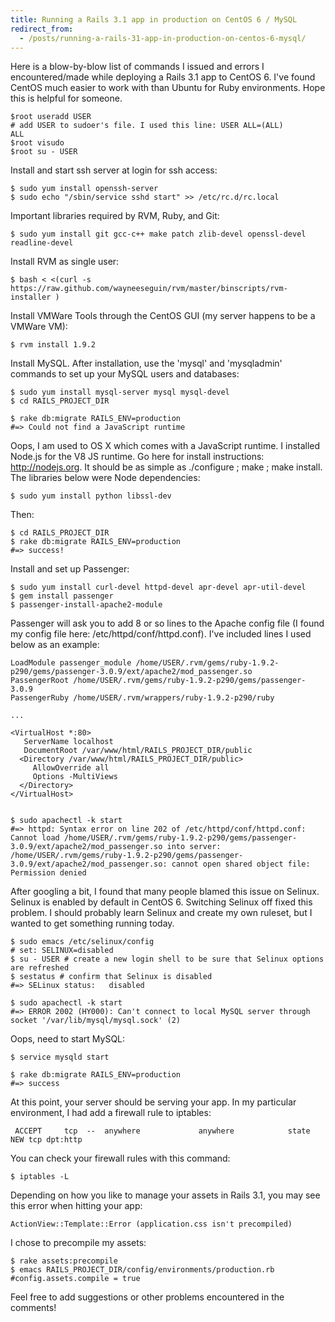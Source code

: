 ```yaml
---
title: Running a Rails 3.1 app in production on CentOS 6 / MySQL
redirect_from:
  - /posts/running-a-rails-31-app-in-production-on-centos-6-mysql/
---
```


Here is a blow-by-blow list of commands I issued and errors I encountered/made while deploying a Rails 3.1 app to CentOS 6. I've found CentOS much easier to work with than Ubuntu for Ruby environments. Hope this is helpful for someone.

	$root useradd USER 
	# add USER to sudoer's file. I used this line: USER ALL=(ALL)       ALL
	$root visudo 
	$root su - USER

Install and start ssh server at login for ssh access:

	$ sudo yum install openssh-server
	$ sudo echo "/sbin/service sshd start" >> /etc/rc.d/rc.local 

Important libraries required by RVM, Ruby, and Git:

	$ sudo yum install git gcc-c++ make patch zlib-devel openssl-devel readline-devel

Install RVM as single user:

	$ bash < <(curl -s https://raw.github.com/wayneeseguin/rvm/master/binscripts/rvm-installer )

Install VMWare Tools through the CentOS GUI (my server happens to be a VMWare VM):

	$ rvm install 1.9.2

Install MySQL. After installation, use the 'mysql' and 'mysqladmin' commands to set up your MySQL users and databases:

	$ sudo yum install mysql-server mysql mysql-devel
	$ cd RAILS_PROJECT_DIR 

	$ rake db:migrate RAILS_ENV=production
	#=> Could not find a JavaScript runtime

Oops, I am used to OS X which comes with a JavaScript runtime. I installed Node.js for the V8 JS runtime. Go here for install instructions: http://nodejs.org. It should be as simple as ./configure ; make ; make install. The libraries below were Node dependencies:

	$ sudo yum install python libssl-dev

Then:

	$ cd RAILS_PROJECT_DIR
	$ rake db:migrate RAILS_ENV=production
	#=> success!

Install and set up Passenger:

	$ sudo yum install curl-devel httpd-devel apr-devel apr-util-devel
	$ gem install passenger
	$ passenger-install-apache2-module

Passenger will ask you to add 8 or so lines to the Apache config file (I found my config file here: /etc/httpd/conf/httpd.conf). I've included lines I used below as an example:

	LoadModule passenger_module /home/USER/.rvm/gems/ruby-1.9.2-p290/gems/passenger-3.0.9/ext/apache2/mod_passenger.so
	PassengerRoot /home/USER/.rvm/gems/ruby-1.9.2-p290/gems/passenger-3.0.9
	PassengerRuby /home/USER/.rvm/wrappers/ruby-1.9.2-p290/ruby

	...

	<VirtualHost *:80>
	   ServerName localhost
	   DocumentRoot /var/www/html/RAILS_PROJECT_DIR/public    
	  <Directory /var/www/html/RAILS_PROJECT_DIR/public>
	     AllowOverride all             
	     Options -MultiViews
	  </Directory>
	</VirtualHost>


	$ sudo apachectl -k start
	#=> httpd: Syntax error on line 202 of /etc/httpd/conf/httpd.conf: Cannot load /home/USER/.rvm/gems/ruby-1.9.2-p290/gems/passenger-3.0.9/ext/apache2/mod_passenger.so into server: /home/USER/.rvm/gems/ruby-1.9.2-p290/gems/passenger-3.0.9/ext/apache2/mod_passenger.so: cannot open shared object file: Permission denied

After googling a bit, I found that many people blamed this issue on Selinux. Selinux is enabled by default in CentOS 6. Switching Selinux off fixed this problem. I should probably learn Selinux and create my own ruleset, but I wanted to get something running today.

	$ sudo emacs /etc/selinux/config 
	# set: SELINUX=disabled
	$ su - USER # create a new login shell to be sure that Selinux options are refreshed
	$ sestatus # confirm that Selinux is disabled
	#=> SELinux status:   disabled

	$ sudo apachectl -k start
	#=> ERROR 2002 (HY000): Can't connect to local MySQL server through socket '/var/lib/mysql/mysql.sock' (2)

Oops, need to start MySQL:

	$ service mysqld start

	$ rake db:migrate RAILS_ENV=production
	#=> success

At this point, your server should be serving your app. In my particular environment, I had add a firewall rule to iptables:

	 ACCEPT     tcp  --  anywhere             anywhere            state NEW tcp dpt:http

You can check your firewall rules with this command:

	$ iptables -L

Depending on how you like to manage your assets in Rails 3.1, you may see this error when hitting your app:


	ActionView::Template::Error (application.css isn't precompiled)


I chose to precompile my assets:

	$ rake assets:precompile
	$ emacs RAILS_PROJECT_DIR/config/environments/production.rb #config.assets.compile = true

Feel free to add suggestions or other problems encountered in the comments! 
